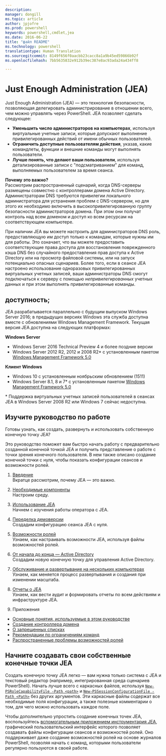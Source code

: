 ```yaml
---
description: 
manager: dongill
ms.topic: article
author: jpjofre
ms.prod: powershell
keywords: powershell,cmdlet,jea
ms.date: 2016-06-22
title: "файл README"
ms.technology: powershell
translationtype: Human Translation
ms.sourcegitcommit: 8149f656f0aacbb23cacc8a1a9b45ed59866b92f
ms.openlocfilehash: 7bb5635832e912b39ec387e8ac93ada24a434ff8

---
```


# Just Enough Administration (JEA)
Just Enough Administration (JEA) — это технология безопасности, позволяющая делегировать администрирование в отношении всего, чем можно управлять через PowerShell.
JEA позволяет сделать следующее:
- **Уменьшить число администраторов на компьютерах**, используя виртуальные учетные записи, которые допускают выполнение привилегированных действий от имени обычных пользователей.
- **Ограничить доступные пользователям действия**, указав, какие командлеты, функции и внешние команды могут выполнять пользователи.
- **Лучше понять, что делают ваши пользователи**, используя детализированные записи с "подсматриванием" для команд, выполняемых пользователем за время сеанса.

**Почему это важно?**  
Рассмотрим распространенный сценарий, когда DNS-серверы размещены совместно с контроллерами домена Active Directory.
Администраторам DNS требуются привилегии локального администратора для устранения проблем с DNS-сервером, но для этого их необходимо включить в высокопривилегированную группу безопасности администраторов домена.
При этом они получат контроль над всем доменом и доступ ко всем ресурсам на соответствующем компьютере.

При наличии JEA вы можете настроить для администраторов DNS роль, предоставляющую им доступ только к командам, которые нужны им для работы.
Это означает, что вы можете предоставить соответствующие права доступа для восстановления поврежденного кэша DNS без случайного предоставления прав доступа к Active Directory или на просмотр файловой системы, или на запуск потенциально опасных сценариев.
Более того, если в сеансе JEA настроено использование одноразовых привилегированных виртуальных учетных записей, ваши администраторы DNS смогут подключаться к серверу с помощью *непривилегированных* учетных данных и при этом выполнять привилегированные команды.

## доступность;
JEA разрабатывается параллельно с будущим выпуском Windows Server 2016; в предыдущих версиях Windows эта служба доступна вместе с обновлениями Windows Management Framework.
Текущая версия JEA доступна на следующих платформах:

**Windows Server**
- Windows Server 2016 Technical Preview 4 и более поздние версии
- Windows Server 2012 R2, 2012 и 2008 R2\* с установленным пакетом [Windows Management Framework 5.0](https://www.microsoft.com/en-us/download/details.aspx?id=50395)

**Клиент Windows**
- Windows 10 с установленным ноябрьским обновлением (1511)
- Windows Server 8.1, 8 и 7\* с установленным пакетом [Windows Management Framework 5.0](https://www.microsoft.com/en-us/download/details.aspx?id=50395)

\* Поддержка виртуальных учетных записей пользователей в сеансах JEA в Windows Server 2008 R2 или Windows 7 сейчас недоступна.


## Изучите руководство по работе
Готовы узнать, как создать, развернуть и использовать собственную конечную точку JEA?

Это руководство поможет вам быстро начать работу с предварительно созданной конечной точкой JEA и получить представление о работе с точки зрения конечного пользователя. В нем также описано создание конечной точки с нуля, чтобы показать конфигурации сеансов и возможности ролей.

1.  [Введение](introduction.md)   
Вкратце рассмотрим, почему JEA — это важно.

2.  [Необходимые компоненты](prerequisites.md)  
Настроим среду.

3.  [Использование JEA](using-jea.md)  
Начнем с изучения работы оператора с JEA.

4.  [Переделка демоверсии](remake-the-demo-endpoint.md)  
Создадим конфигурацию сеанса JEA с нуля.

5.  [Возможности ролей](role-capabilities.md)  
Узнаем, как настраивать возможности JEA, используя файлы возможностей ролей.

6.  [От начала до конца — Active Directory](end-to-end---active-directory.md)  
Создадим новую конечную точку для управления Active Directory.

7.  [Обслуживание и развертывание на нескольких компьютерах](multi-machine-deployment-and-maintenance.md)  
Узнаем, как меняется процесс развертывания и создания при изменении масштаба.

8.  [Отчеты о JEA](reporting-on-jea.md)  
Узнаем, как вести аудит и формировать отчеты по всем действиям и инфраструктуре JEA.

9.  Приложения
  - [Основные понятия, используемые в этом руководстве](key-concepts-used-throughout-this-guide.md)  
  -  [Создание контроллера домена](creating-a-domain-controller.md)  
  -  [О запрещенных списках](on-blacklisting.md)  
  -  [Рекомендации по ограничениям команд](considerations-when-limiting-commands.md)  
  -  [Распространенные проблемы возможностей ролей](common-role-capability-pitfalls.md)

## Начните создавать свои собственные конечные точки JEA
Создать конечную точку JEA легко — вам нужна только система с JEA и текстовый редактор (например, интегрированная среда сценариев PowerShell).
Начать лучше всего с каркасных файлов, используя [`New-PSRoleCapabilityFile -Path <path>`](https://technet.microsoft.com/library/mt631422.aspx) и [`New-PSSessionConfigurationFile -Path <Path>`](https://technet.microsoft.com/library/mt631422.aspx) без других аргументов.
Эти каркасные файлы содержат все необходимые поля конфигурации, а также полезные комментарии о том, для чего можно использовать каждое поле.

Чтобы дополнительно упростить создание конечных точек JEA, воспользуйтесь [вспомогательным приложением инструментария JEA](http://blogs.technet.com/b/privatecloud/archive/2015/12/20/introducing-the-updated-jea-helper-tool.aspx), графический пользовательский интерфейс которого позволяет создавать файлы конфигурации сеансов и возможностей ролей.
Оно поддерживает даже создание возможностей ролей на основе журналов PowerShell, позволяя начать с команд, которыми пользователи регулярно пользуются в своей работе.




<!--HONumber=Aug16_HO5-->


